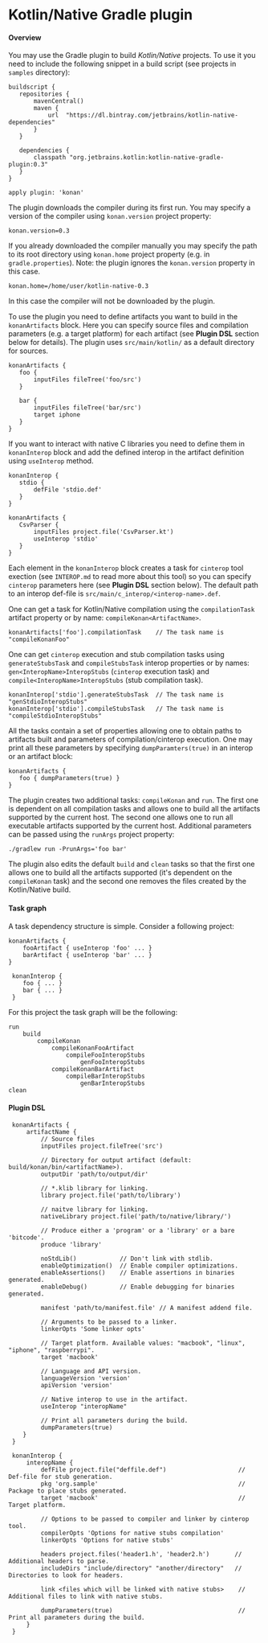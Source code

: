 # Kotlin/Native Gradle plugin

#### Overview
You may use the Gradle plugin to build _Kotlin/Native_ projects. To use it you need to include the following snippet in
a build script (see projects in `samples` directory):

    buildscript {
       repositories {
           mavenCentral()
           maven {
               url  "https://dl.bintray.com/jetbrains/kotlin-native-dependencies"
           }
       }

       dependencies {
           classpath "org.jetbrains.kotlin:kotlin-native-gradle-plugin:0.3"
       }
    }

    apply plugin: 'konan'

The plugin downloads the compiler during its first run. You may specify a version of the compiler using `konan.version`
project property:

    konan.version=0.3

If you already downloaded the compiler manually you may specify the path to its root directory using `konan.home`
project property (e.g. in `gradle.properties`). Note: the plugin ignores the `konan.version` property in this case.

    konan.home=/home/user/kotlin-native-0.3

In this case the compiler will not be downloaded by the plugin.

To use the plugin you need to define artifacts you want to build in the `konanArtifacts` block. Here you can specify
source files and compilation parameters (e.g. a target platform) for each artifact (see **Plugin DSL** section below for
details). The plugin uses `src/main/kotlin/` as a default directory for sources.

    konanArtifacts {
       foo {
           inputFiles fileTree('foo/src')
       }

       bar {
           inputFiles fileTree('bar/src')
           target iphone
       }
    }

If you want to interact with native C libraries you need to define them in `konanInterop` block and add the defined
interop in the artifact definition using `useInterop` method.

    konanInterop {
       stdio {
           defFile 'stdio.def'
       }
    }

    konanArtifacts {
       CsvParser {
           inputFiles project.file('CsvParser.kt')
           useInterop 'stdio'
       }
    }

Each element in the `konanInterop` block creates a task for `cinterop` tool exection (see `INTEROP.md` to read more
about this tool) so you can specify `cinterop` parameters here (see **Plugin DSL** section below). The default path to
an interop def-file is `src/main/c_interop/<interop-name>.def`.

One can get a task for Kotlin/Native compilation using the `compilationTask` artifact property or by name:
`compileKonan<ArtifactName>`.

    konanArtifacts['foo'].compilationTask    // The task name is "compileKonanFoo"

One can get `cinterop` execution and stub compilation tasks using `generateStubsTask` and `compileStubsTask`
interop properties or by names: `gen<InteropName>InteropStubs` (`cinterop` execution task) and
`compile<InteropName>InteropStubs` (stub compilation task).

    konanInterop['stdio'].generateStubsTask  // The task name is "genStdioInteropStubs"
    konanInterop['stdio'].compileStubsTask   // The task name is "compileStdioInteropStubs"

All the tasks contain a set of properties allowing one to obtain paths to artifacts built and parameters of compilation/cinterop
execution. One may print all these parameters by specifying `dumpParamters(true)` in an interop or an artifact block:
    
    konanArtifacts {
       foo { dumpParameters(true) }
    }
    
The plugin creates two additional tasks: `compileKonan` and `run`. The first one is dependent on all compilation
tasks and allows one to build all the artifacts supported by the current host. The second one allows one to run all
executable artifacts supported by the current host. Additional parameters can be passed using the `runArgs` project
property:

    ./gradlew run -PrunArgs='foo bar'

The plugin also edits the default `build` and `clean` tasks so that the first one allows one to build all the artifacts
supported (it's dependent on the `compileKonan` task) and the second one removes the files created by the Kotlin/Native
build.

#### Task graph

A task dependency structure is simple. Consider a following project:

    konanArtifacts {
        fooArtifact { useInterop 'foo' ... }
        barArtifact { useInterop 'bar' ... }
    }
     
     konanInterop {
        foo { ... }
        bar { ... }
     }
     
For this project the task graph will be the following:

    run
        build
            compileKonan
                compileKonanFooArtifact
                    compileFooInteropStubs
                        genFooInteropStubs
                compileKonanBarArtifact
                    compileBarInteropStubs
                        genBarInteropStubs
    clean

#### Plugin DSL

     konanArtifacts {
         artifactName {
             // Source files
             inputFiles project.fileTree('src')

             // Directory for output artifact (default: build/konan/bin/<artifactName>).
             outputDir 'path/to/output/dir'

             // *.klib library for linking.
             library project.file('path/to/library')

             // naitve library for linking.
             nativeLibrary project.file('path/to/native/library/')

             // Produce either a 'program' or a 'library' or a bare 'bitcode'.
             produce 'library'     

             noStdLib()            // Don't link with stdlib.
             enableOptimization()  // Enable compiler optimizations.
             enableAssertions()    // Enable assertions in binaries generated.
             enableDebug()         // Enable debugging for binaries generated.

             manifest 'path/to/manifest.file' // A manifest addend file.

             // Arguments to be passed to a linker.
             linkerOpts 'Some linker opts'

             // Target platform. Available values: "macbook", "linux", "iphone", "raspberrypi".
             target 'macbook'

             // Language and API version.
             languageVersion 'version'
             apiVersion 'version'

             // Native interop to use in the artifact.
             useInterop "interopName"
             
             // Print all parameters during the build.
             dumpParameters(true)
        }
     }

     konanInterop {
         interopName {
             defFile project.file("deffile.def")                    // Def-file for stub generation.
             pkg 'org.sample'                                       // Package to place stubs generated.
             target 'macbook'                                       // Target platform.

             // Options to be passed to compiler and linker by cinterop tool.
             compilerOpts 'Options for native stubs compilation'
             linkerOpts 'Options for native stubs'

             headers project.files('header1.h', 'header2.h')       // Additional headers to parse.
             includeDirs "include/directory" "another/directory"   // Directories to look for headers.

             link <files which will be linked with native stubs>    // Additional files to link with native stubs.
             
             dumpParameters(true)                                   // Print all parameters during the build.                       
         }
     }
